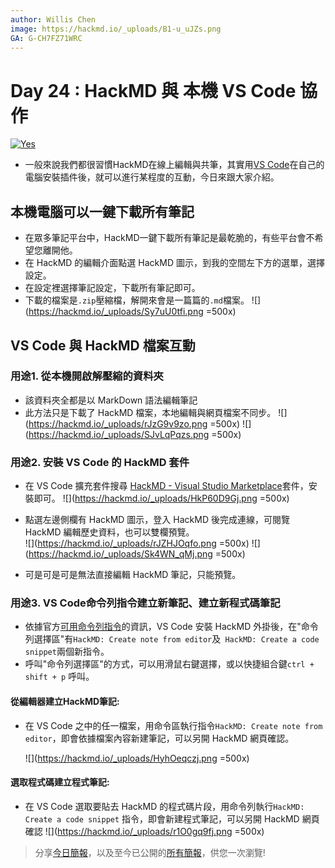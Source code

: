 ```yaml
---
author: Willis Chen
image: https://hackmd.io/_uploads/B1-u_uJZs.png
GA: G-CH7FZ71WRC
---
```


# Day 24 : HackMD 與 本機 VS Code 協作

[![Yes](https://img.youtube.com/vi/rWYo4lArW7I/0.jpg)](https://www.youtube.com/watch?v=rWYo4lArW7I)



- 一般來說我們都很習慣HackMD在線上編輯與共筆，其實用[VS Code](https://code.visualstudio.com/)在自己的電腦安裝插件後，就可以進行某程度的互動，今日來跟大家介紹。

## 本機電腦可以一鍵下載所有筆記
- 在眾多筆記平台中，HackMD一鍵下載所有筆記是最乾脆的，有些平台會不希望您離開他。
- 在 HackMD 的編輯介面點選 HackMD 圖示，到我的空間左下方的選單，選擇設定。
- 在設定裡選擇筆記設定，下載所有筆記即可。
- 下載的檔案是`.zip`壓縮檔，解開來會是一篇篇的`.md`檔案。
    ![](https://hackmd.io/_uploads/Sy7uU0tfi.png =500x)

## VS Code 與 HackMD 檔案互動

### 用途1. 從本機開啟解壓縮的資料夾
- 該資料夾全都是以 MarkDown 語法編輯筆記
- 此方法只是下載了 HackMD 檔案，本地編輯與網頁檔案不同步。
  ![](https://hackmd.io/_uploads/rJzG9v9zo.png =500x)
  ![](https://hackmd.io/_uploads/SJvLqPqzs.png =500x)

### 用途2. 安裝 VS Code 的 HackMD 套件
- 在 VS Code 擴充套件搜尋 [HackMD - Visual Studio Marketplace](https://marketplace.visualstudio.com/items?itemName=HackMD.vscode-hackmd)套件，安裝即可。
    ![](https://hackmd.io/_uploads/HkP60D9Gj.png =500x)

- 點選左邊側欄有 HackMD 圖示，登入 HackMD 後完成連線，可閱覽 HackMD 編輯歷史資料，也可以雙欄預覽。  
    ![](https://hackmd.io/_uploads/rJZHJOqfo.png =500x)
    ![](https://hackmd.io/_uploads/Sk4WN_qMj.png =500x)

- 可是可是可是無法直接編輯 HackMD 筆記，只能預覽。




### 用途3. VS Code命令列指令建立新筆記、建立新程式碼筆記
- 依據官方[可用命令列指令](https://hackmd.io/@docs/vscode-hackmd-release-notes)的資訊，VS Code 安裝 HackMD 外掛後，在"命令列選擇區"有`HackMD: Create note from editor`及` HackMD: Create a code snippet`兩個新指令。
- 呼叫"命令列選擇區"的方式，可以用滑鼠右鍵選擇，或以快捷組合鍵`ctrl + shift + p` 呼叫。

#### 從編輯器建立HackMD筆記:
- 在 VS Code 之中的任一檔案，用命令區執行指令`HackMD: Create note from editor`，即會依據檔案內容新建筆記，可以另開 HackMD 網頁確認。

    ![](https://hackmd.io/_uploads/HyhOeqczj.png =500x)
#### 選取程式碼建立程式筆記:
- 在 VS Code 選取要貼去 HackMD 的程式碼片段，用命令列執行`HackMD: Create a code snippet` 指令，即會新建程式筆記，可以另開 HackMD 網頁確認
    ![](https://hackmd.io/_uploads/r1O0gq9fj.png =500x)
 
> 分享[今日簡報](https://hackmd.io/@wiimax/intro-hackmd-24)，以及至今已公開的[所有簡報](https://hackmd.io/@wiimax/intro-hackmd-slides)，供您一次瀏覽!